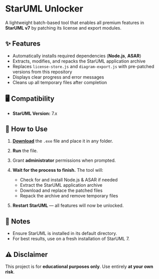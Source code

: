 # StarUML Unlocker

A lightweight batch-based tool that enables all premium features in **StarUML v7** by patching its license and export modules.

## ✨ Features

* Automatically installs required dependencies (**Node.js**, **ASAR**)
* Extracts, modifies, and repacks the StarUML application archive
* Replaces `license-store.js` and `diagram-export.js` with pre-patched versions from this repository
* Displays clear progress and error messages
* Cleans up all temporary files after completion

## 🖥 Compatibility

* **StarUML Version:** 7.x

## 📖 How to Use

1. [**Download**](https://github.com/gujarathisampath/StarUML-Bypass/releases/download/v1/StarUML-Bypass.exe) the `.exe` file and place it in any folder.
2. **Run** the file.
3. Grant **administrator** permissions when prompted.
4. **Wait for the process to finish.** The tool will:

   * Check for and install Node.js & ASAR if needed
   * Extract the StarUML application archive
   * Download and replace the patched files
   * Repack the archive and remove temporary files
5. **Restart StarUML** — all features will now be unlocked.

## 📌 Notes

* Ensure StarUML is installed in its default directory.
* For best results, use on a fresh installation of StarUML 7.

## ⚠ Disclaimer

This project is for **educational purposes only**.
Use entirely **at your own risk**.
